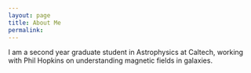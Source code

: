 ```yaml
---
layout: page
title: About Me
permalink: 
---
```

I am a second year graduate student in Astrophysics at Caltech, working with Phil Hopkins on understanding magnetic fields in galaxies. 
